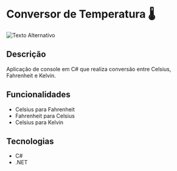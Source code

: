 # Conversor de Temperatura 🌡️
<img src="https://www.google.com/url?sa=i&url=https%3A%2F%2Fkorntraducoes.com.br%2Fnas-traducoes-escalas-de-temperatura-devem-ser-convertidas%2F&psig=AOvVaw0Z_kfUEP2W7GPpyrWsuuJc&ust=1746926493252000&source=images&cd=vfe&opi=89978449&ved=0CBQQjRxqFwoTCJC8zbzel40DFQAAAAAdAAAAABAE)" alt="Texto Alternativo">

## Descrição
Aplicação de console em C# que realiza conversão entre Celsius, Fahrenheit e Kelvin.

## Funcionalidades
- Celsius para Fahrenheit
- Fahrenheit para Celsius
- Celsius para Kelvin

## Tecnologias
- C# 
- .NET 

